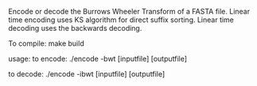 Encode or decode the Burrows Wheeler Transform of a FASTA file.
Linear time encoding uses KS algorithm for direct suffix sorting.
Linear time decoding uses the backwards decoding.

To compile:
make build

usage:
to encode:
./encode -bwt [inputfile] [outputfile]

to decode:
./encode -ibwt [inputfile] [outputfile]

